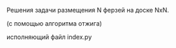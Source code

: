 Решения задачи размещения N ферзей на доске NxN.

(с помощью алгоритма отжига)

исполняющий файл index.py